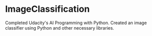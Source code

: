 # ImageClassification
Completed Udacity's AI Programming with Python. Created an image classifier using Python and other necessary libraries.
